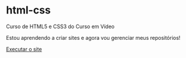 # html-css
 Curso de HTML5 e CSS3 do Curso em Vídeo

Estou aprendendo a criar sites e agora vou gerenciar meus repositórios!

<a href="https://evertonjr21.github.io/html-css/desafios/desafio10/android.html">Executar o site</a>